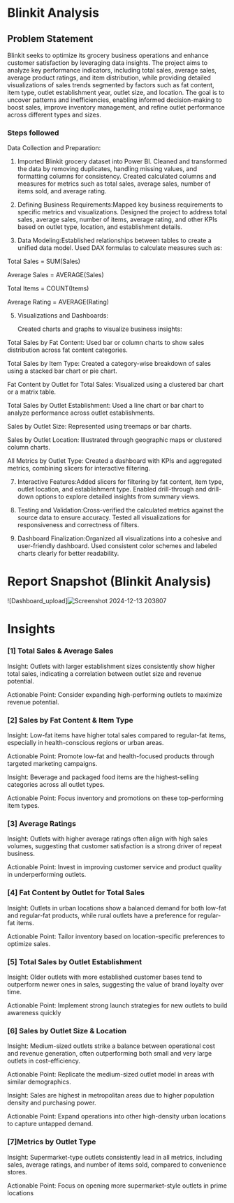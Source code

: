 
# Blinkit Analysis

## Problem Statement

Blinkit seeks to optimize its grocery business operations and enhance customer satisfaction by leveraging data insights. The project aims to analyze key performance indicators, including total sales, average sales, average product ratings, and item distribution, while providing detailed visualizations of sales trends segmented by factors such as fat content, item type, outlet establishment year, outlet size, and location. The goal is to uncover patterns and inefficiencies, enabling informed decision-making to boost sales, improve inventory management, and refine outlet performance across different types and sizes.


### Steps followed 

Data Collection and Preparation:

1. Imported Blinkit grocery dataset into Power BI.
Cleaned and transformed the data by removing duplicates, handling missing values, and formatting columns for consistency.
Created calculated columns and measures for metrics such as total sales, average sales, number of items sold, and average rating.

2. Defining Business Requirements:Mapped key business requirements to specific metrics and visualizations.
Designed the project to address total sales, average sales, number of items, average rating, and other KPIs based on outlet type, location, and establishment details.

3. Data Modeling:Established relationships between tables to create a unified data model.
Used DAX formulas to calculate measures such as:

Total Sales = SUM(Sales)

Average Sales = AVERAGE(Sales)

Total Items = COUNT(Items)

Average Rating = AVERAGE(Rating)

5. Visualizations and Dashboards:
   
   Created charts and graphs to visualize business insights:

Total Sales by Fat Content: Used bar or column charts to show sales distribution across fat content categories.

Total Sales by Item Type: Created a category-wise breakdown of sales using a stacked bar chart or pie chart.

Fat Content by Outlet for Total Sales: Visualized using a clustered bar chart or a matrix table.

Total Sales by Outlet Establishment: Used a line chart or bar chart to analyze performance across outlet establishments.

Sales by Outlet Size: Represented using treemaps or bar charts.

Sales by Outlet Location: Illustrated through geographic maps or clustered column charts.

All Metrics by Outlet Type: Created a dashboard with KPIs and aggregated metrics, combining slicers for interactive filtering.

7. Interactive Features:Added slicers for filtering by fat content, item type, outlet location, and establishment type.
Enabled drill-through and drill-down options to explore detailed insights from summary views.

8. Testing and Validation:Cross-verified the calculated metrics against the source data to ensure accuracy.
Tested all visualizations for responsiveness and correctness of filters.

9. Dashboard Finalization:Organized all visualizations into a cohesive and user-friendly dashboard.
Used consistent color schemes and labeled charts clearly for better readability.


 
 # Report Snapshot (Blinkit Analysis)

 
![Dashboard_upload]![Screenshot 2024-12-13 203807](https://github.com/user-attachments/assets/897d131a-eb38-4fa0-8905-591f70562e24)

# Insights


### [1]  Total Sales & Average Sales
Insight: Outlets with larger establishment sizes consistently show higher total sales, indicating a correlation between outlet size and revenue potential.

Actionable Point: Consider expanding high-performing outlets to maximize revenue potential.
           
### [2]  Sales by Fat Content & Item Type
Insight: Low-fat items have higher total sales compared to regular-fat items, especially in health-conscious regions or urban areas.

Actionable Point: Promote low-fat and health-focused products through targeted marketing campaigns.

Insight: Beverage and packaged food items are the highest-selling categories across all outlet types.

Actionable Point: Focus inventory and promotions on these top-performing item types.

  ### [3]  Average Ratings
Insight: Outlets with higher average ratings often align with high sales volumes, suggesting that customer satisfaction is a strong driver of repeat business.

Actionable Point: Invest in improving customer service and product quality in underperforming outlets.

 ### [4]  Fat Content by Outlet for Total Sales
Insight: Outlets in urban locations show a balanced demand for both low-fat and regular-fat products, while rural outlets have a preference for regular-fat items.

Actionable Point: Tailor inventory based on location-specific preferences to optimize sales.
 
  ### [5] Total Sales by Outlet Establishment
Insight: Older outlets with more established customer bases tend to outperform newer ones in sales, suggesting the value of brand loyalty over time.

Actionable Point: Implement strong launch strategies for new outlets to build awareness quickly

 ### [6] Sales by Outlet Size & Location
Insight: Medium-sized outlets strike a balance between operational cost and revenue generation, often outperforming both small and very large outlets in cost-efficiency.

Actionable Point: Replicate the medium-sized outlet model in areas with similar demographics.

Insight: Sales are highest in metropolitan areas due to higher population density and purchasing power.

Actionable Point: Expand operations into other high-density urban locations to capture untapped demand.


 ### [7]Metrics by Outlet Type
Insight: Supermarket-type outlets consistently lead in all metrics, including sales, average ratings, and number of items sold, compared to convenience stores.

Actionable Point: Focus on opening more supermarket-style outlets in prime locations

 
